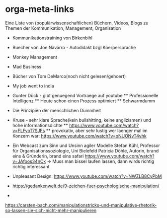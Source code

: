# orga-meta-links
Eine Liste von (populärwissenschaftlichen) Büchern, Videos, Blogs zu Themen der Kommunikation, Management, Organisation

* Kommunikationstraining von Birkenbihl
* Buecher von Joe Navarro - Autodidakt bzgl Koerpersprache
* Monkey Management
* Mad Business
* Bücher von Tom DeMarco(noch nicht gelesen/gehoert)
* My job went to india
* Gunter Dück - gibt genuegend Vortraege auf youtube
** Professionelle Intelligenz
** Heute schon einen Prozess optimiert
** Schwarmdumm
* Die Prinzipien der menschlichen Dummheit
* Kruse - sehr klare Sprache(kein bullshitting, keine anglizismen) und
hohe informationsdichte
** https://www.youtube.com/watch?v=FLFyoT7SJFs
** provokativ, aber sehr lustig wer laenger mal im Konzern war:
https://www.youtube.com/watch?v=oNUONvT4vhk

* Ein Webcast zum Sinn und Unsinn agiler Modelle
Stefan Kühl, Professor für Organisationssoziologie, Uni Bielefeld
Patricia Döhle, Autorin, brand eins & Gründerin, brand eins safari
 https://www.youtube.com/watch?v=JAfoos34nCk
-> Muss man bissel laufen lassen, dann wirds richtig richtig interessant
* Unpleasant Design: https://www.youtube.com/watch?v=NWZLB8CyPbM

* https://gedankenwelt.de/9-zeichen-fuer-psychologische-manipulation/
*
https://carsten-bach.com/manipulationstricks-und-manipulative-rhetorik-so-lassen-sie-sich-nicht-mehr-manipulieren
